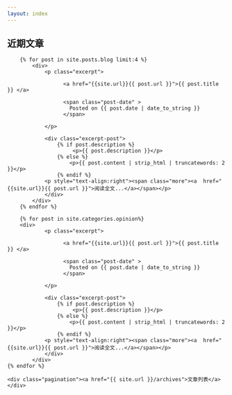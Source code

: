```yaml
---
layout: index
---
```



<article id="index">
    <h2>近期文章</h2>
    
        {% for post in site.posts.blog limit:4 %}
			<div>
				<p class="excerpt">	
					
					  <a href="{{site.url}}{{ post.url }}">{{ post.title }}	</a>				
					
					  <span class="post-date" >
						Posted on {{ post.date | date_to_string }}			 
					  </span>	
					
				</p>
				
				<div class="excerpt-post">
					{% if post.description %} 
						 <p>{{ post.description }}</p>
					{% else %}
						<p>{{ post.content | strip_html | truncatewords: 2 }}</p>
					{% endif %}
				<p style="text-align:right"><span class="more"><a  href="{{site.url}}{{ post.url }}">阅读全文...</a></span></p>
				</div>
			</div>
        {% endfor %}
		
		{% for post in site.categories.opinion%}
       	<div>
				<p class="excerpt">	
					
					  <a href="{{site.url}}{{ post.url }}">{{ post.title }}	</a>				
					
					  <span class="post-date" >
						Posted on {{ post.date | date_to_string }}			 
					  </span>	
					
				</p>
				
				<div class="excerpt-post">
					{% if post.description %} 
						 <p>{{ post.description }}</p>
					{% else %}
						<p>{{ post.content | strip_html | truncatewords: 2 }}</p>
					{% endif %}
				<p style="text-align:right"><span class="more"><a  href="{{site.url}}{{ post.url }}">阅读全文...</a></span></p>
				</div>
			</div>
    {% endfor %}
  
    <div class="pagination"><a href="{{ site.url }}/archives">文章列表</a></div>
</article>

